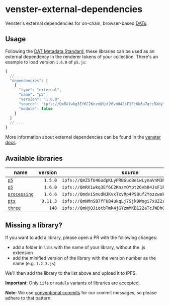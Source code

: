 # venster-external-dependencies

Venster's external dependencies for on-chain, browser-based [DATs](https://docs.venster.art/dats.html).

## Usage

Following the [DAT Metadata Standard](https://docs.venster.art/dat-metadata-standard.html), these libraries can be used as an external dependency in the renderer tokens of your collection. There's an example to load version `1.6.0` of `p5.js`:

```js
{
  // ...
  "dependencies": [
    {
      "type": "external",
      "name": "p5",
      "version": "1.6.0",
      "source": "ipfs://QmRX1wkq3Ef6C2KnzmQYpt26vb84JsF1Fc6k6a7qrcRXdy",
      "module": false
    }
  ]
  // ...
}
```

More information about external dependencies can be found in the [venster docs](https://docs.venster.art/dat-metadata-standard/specification.html#_2-d-external-dependencies).

## Available libraries

| name                                                           |  version | source                                                  |  module |
| -------------------------------------------------------------- | -------: | ------------------------------------------------------- | ------: |
| [`p5`](https://github.com/processing/p5.js)                    |  `1.5.0` | `ipfs://QmZSfU4GudpKLyPRBGucBeiwLynaVnM3PBLHZDnFhhLePg` | `false` |
| [`p5`](https://github.com/processing/p5.js)                    |  `1.6.0` | `ipfs://QmRX1wkq3Ef6C2KnzmQYpt26vb84JsF1Fc6k6a7qrcRXdy` | `false` |
| [`processing`](https://github.com/processing-js/processing-js) |  `1.6.6` | `ipfs://QmdviSmudNJKvxTxvRp4PS8uf2Yozzwekjq6UPJS37u6pK` | `false` |
| [`pts`](https://github.com/williamngan/pts)                    | `0.11.3` | `ipfs://QmNMnSB7fFUB4ukqLj7Sjk9Wogi7xUZ2zEo4YF2hyzYyUk` | `false` |
| [`three`](https://github.com/mrdoob/three.js/)                 |    `148` | `ipfs://QmNjQJiotbTmk4jGYzmMKB122aTcJWDhQ7jb17ups2K6FD` |  `true` |

## Missing a library?

If you want to add a library, please open a PR with the following changes:

- add a folder in `libs` with the name of your library, without the .js extension
- add the minified version of the library with the version number as the name (e.g. `1.2.3.js`)

We'll then add the library to the list above and upload it to IPFS.

**Important**: Only `iife` or `module` variants of libraries are accepted.

**Note**: We use [conventional commits](https://www.conventionalcommits.org/en/v1.0.0/) for our commit messages, so please adhere to that pattern.
